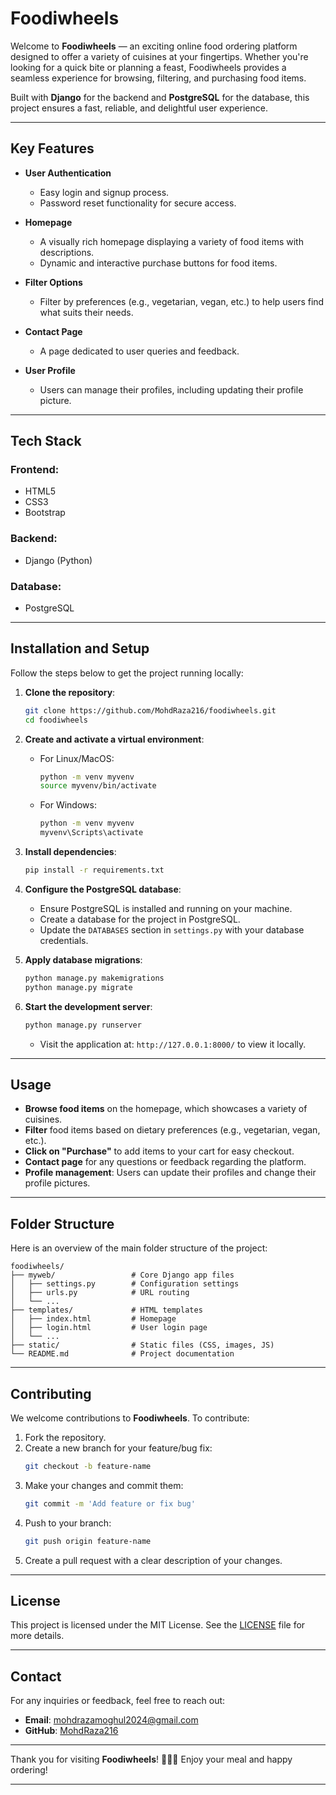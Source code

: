
# **Foodiwheels**

Welcome to **Foodiwheels** — an exciting online food ordering platform designed to offer a variety of cuisines at your fingertips. Whether you're looking for a quick bite or planning a feast, Foodiwheels provides a seamless experience for browsing, filtering, and purchasing food items. 

Built with **Django** for the backend and **PostgreSQL** for the database, this project ensures a fast, reliable, and delightful user experience. 

---

## **Key Features**

- **User Authentication**
  - Easy login and signup process.
  - Password reset functionality for secure access.
  
- **Homepage**
  - A visually rich homepage displaying a variety of food items with descriptions.
  - Dynamic and interactive purchase buttons for food items.

- **Filter Options**
  - Filter by preferences (e.g., vegetarian, vegan, etc.) to help users find what suits their needs.

- **Contact Page**
  - A page dedicated to user queries and feedback.

- **User Profile**
  - Users can manage their profiles, including updating their profile picture.

---

## **Tech Stack**

### **Frontend:**
- HTML5
- CSS3
- Bootstrap

### **Backend:**
- Django (Python)

### **Database:**
- PostgreSQL

---

## **Installation and Setup**

Follow the steps below to get the project running locally:

1. **Clone the repository**:
   ```bash
   git clone https://github.com/MohdRaza216/foodiwheels.git
   cd foodiwheels
   ```

2. **Create and activate a virtual environment**:
   - For Linux/MacOS:
     ```bash
     python -m venv myvenv
     source myvenv/bin/activate
     ```
   - For Windows:
     ```bash
     python -m venv myvenv
     myvenv\Scripts\activate
     ```

3. **Install dependencies**:
   ```bash
   pip install -r requirements.txt
   ```

4. **Configure the PostgreSQL database**:
   - Ensure PostgreSQL is installed and running on your machine.
   - Create a database for the project in PostgreSQL.
   - Update the `DATABASES` section in `settings.py` with your database credentials.

5. **Apply database migrations**:
   ```bash
   python manage.py makemigrations
   python manage.py migrate
   ```

6. **Start the development server**:
   ```bash
   python manage.py runserver
   ```
   - Visit the application at: `http://127.0.0.1:8000/` to view it locally.

---

## **Usage**

- **Browse food items** on the homepage, which showcases a variety of cuisines.
- **Filter** food items based on dietary preferences (e.g., vegetarian, vegan, etc.).
- **Click on "Purchase"** to add items to your cart for easy checkout.
- **Contact page** for any questions or feedback regarding the platform.
- **Profile management**: Users can update their profiles and change their profile pictures.

---

## **Folder Structure**

Here is an overview of the main folder structure of the project:

```
foodiwheels/
├── myweb/                 # Core Django app files
│   ├── settings.py        # Configuration settings
│   ├── urls.py            # URL routing
│   └── ...
├── templates/             # HTML templates
│   ├── index.html         # Homepage
│   ├── login.html         # User login page
│   └── ...
├── static/                # Static files (CSS, images, JS)
└── README.md              # Project documentation
```

---

## **Contributing**

We welcome contributions to **Foodiwheels**. To contribute:

1. Fork the repository.
2. Create a new branch for your feature/bug fix:
   ```bash
   git checkout -b feature-name
   ```
3. Make your changes and commit them:
   ```bash
   git commit -m 'Add feature or fix bug'
   ```
4. Push to your branch:
   ```bash
   git push origin feature-name
   ```
5. Create a pull request with a clear description of your changes.

---

## **License**

This project is licensed under the MIT License. See the [LICENSE](LICENSE) file for more details.

---

## **Contact**

For any inquiries or feedback, feel free to reach out:

- **Email**: [mohdrazamoghul2024@gmail.com](mailto:mohdrazamoghul2024@gmail.com)
- **GitHub**: [MohdRaza216](https://github.com/MohdRaza216)

---

Thank you for visiting **Foodiwheels**! 🍔🍟🍲 Enjoy your meal and happy ordering!

---

